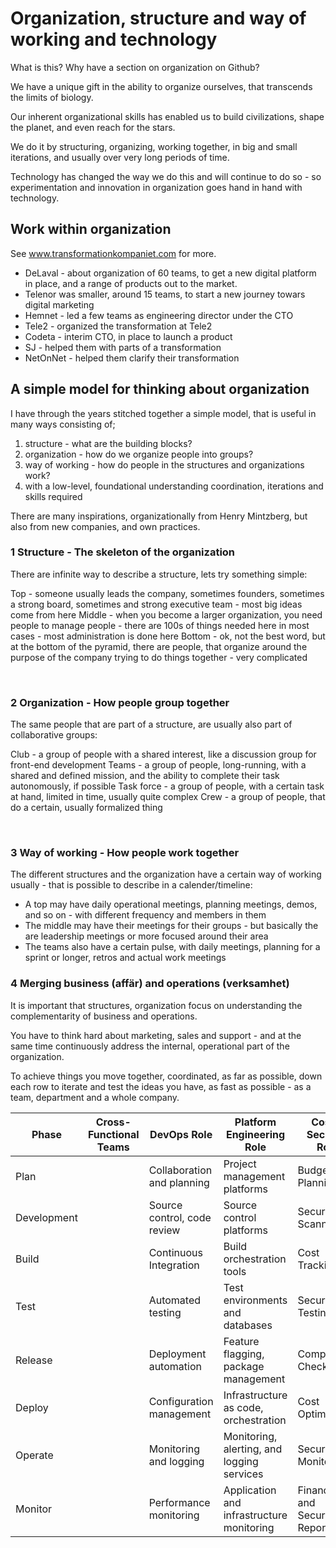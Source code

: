 # Organization, structure and way of working and technology

What is this? Why have a section on organization on Github?

We have a unique gift in the ability to organize ourselves, that transcends the limits of biology.

Our inherent organizational skills has enabled us to build civilizations, shape the planet, and even reach for the stars.

We do it by structuring, organizing, working together, in big and small iterations, and usually over very long periods of time.

Technology has changed the way we do this and will continue to do so - so experimentation and innovation in organization goes hand in hand with technology.

## Work within organization

See www.transformationkompaniet.com for more.

- DeLaval - about organization of 60 teams, to get a new digital platform in place, and a range of products out to the market.
- Telenor was smaller, around 15 teams, to start a new journey towars digital marketing
- Hemnet - led a few teams as engineering director under the CTO
- Tele2 - organized the transformation at Tele2
- Codeta - interim CTO, in place to launch a product
- SJ - helped them with parts of a transformation
- NetOnNet - helped them clarify their transformation

## A simple model for thinking about organization

I have through the years stitched together a simple model, that is useful in many ways consisting of;

1. structure - what are the building blocks?
2. organization - how do we organize people into groups?
3. way of working - how do people in the structures and organizations work?
4. with a low-level, foundational understanding coordination, iterations and skills required

There are many inspirations, organizationally from Henry Mintzberg, but also from new companies, and own practices.

### 1 Structure - The skeleton of the organization

There are infinite way to describe a structure, lets try something simple:

Top - someone usually leads the company, sometimes founders, sometimes a strong board, sometimes and strong executive team - most big ideas come from here
Middle - when you become a larger organization, you need people to manage people - there are 100s of things needed here in most cases - most administration is done here
Bottom - ok, not the best word, but at the bottom of the pyramid, there are people, that organize around the purpose of the company trying to do things together - very complicated

<br>

### 2 Organization - How people group together

The same people that are part of a structure, are usually also part of collaborative groups:

Club - a group of people with a shared interest, like a discussion group for front-end development
Teams - a group of people, long-running, with a shared and defined mission, and the ability to complete their task autonomously, if possible
Task force - a group of people, with a certain task at hand, limited in time, usually quite complex
Crew - a group of people, that do a certain, usually formalized thing

<br>

### 3 Way of working - How people work together

The different structures and the organization have a certain way of working usually - that is possible to describe in a calender/timeline:

- A top may have daily operational meetings, planning meetings, demos, and so on - with different frequency and members in them
- The middle may have their meetings for their groups - but basically the are leadership meetings or more focused around their area
- The teams also have a certain pulse, with daily meetings, planning for a sprint or longer, retros and actual work meetings

### 4 Merging business (affär) and operations (verksamhet)

It is important that structures, organization focus on understanding the complementarity of business and operations.

You have to think hard about marketing, sales and support - and at the same time continuously address the internal, operational part of the organization.

To achieve things you move together, coordinated, as far as possible, down each row to iterate and test the ideas you have, as fast as possible - as a team, department and a whole company.

| Phase       | Cross-Functional Teams | DevOps Role                 | Platform Engineering Role                  | Cost & Security Role             | Reliability (SRE) Role                          | Support & Incident Mgmt     | Quality & Metrics              | Design/UX                  | Data (including ML/AI)        |
| ----------- | ---------------------- | --------------------------- | ------------------------------------------ | -------------------------------- | ----------------------------------------------- | --------------------------- | ------------------------------ | -------------------------- | ----------------------------- |
| Plan        |                        | Collaboration and planning  | Project management platforms               | Budget Planning                  | Define SLIs/SLOs/SLAs                           | Incident Planning           | SEO & KPI Planning             | UX Research & Planning     | Data Strategy & Planning      |
| Development |                        | Source control, code review | Source control platforms                   | Security Scanning                | Code instrumentation for monitoring             | -                           | Accessibility Compliance       | Design Prototyping         | Data Collection & Preparation |
| Build       |                        | Continuous Integration      | Build orchestration tools                  | Cost Tracking                    | Automate build processes for reliability        | -                           | -                              | UI Build                   | Data Processing & Training    |
| Test        |                        | Automated testing           | Test environments and databases            | Security Testing                 | Validate against SLOs, resilience testing       | -                           | Performance Testing            | Usability Testing          | Data Validation & Testing     |
| Release     |                        | Deployment automation       | Feature flagging, package management       | Compliance Checks                | Change validation, error budgets                | -                           | SEO & Accessibility Checks     | Design Review              | Data Deployment               |
| Deploy      |                        | Configuration management    | Infrastructure as code, orchestration      | Cost Optimization                | Automated rollouts/rollbacks, capacity planning | -                           | -                              | User Experience Monitoring | Data Monitoring               |
| Operate     |                        | Monitoring and logging      | Monitoring, alerting, and logging services | Security Monitoring              | Incident management, availability monitoring    | On-Call Scheduling          | Real-Time Performance Metrics  | User Feedback              | Data Operations               |
| Monitor     |                        | Performance monitoring      | Application and infrastructure monitoring  | Financial and Security Reporting | Post-mortem analysis, continuous improvement    | Incident Review/Post-mortem | SEO & Accessibility Monitoring | User Experience Analytics  | Data Analytics & Feedback     |
